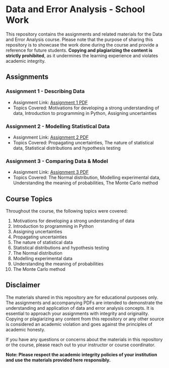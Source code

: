 # Data and Error Analysis - School Work

This repository contains the assignments and related materials for the Data and Error Analysis course. Please note that the purpose of sharing this repository is to showcase the work done during the course and provide a reference for future students. **Copying and plagiarizing the content is strictly prohibited**, as it undermines the learning experience and violates academic integrity.

## Assignments

### Assignment 1 - Describing Data
- Assignment Link: [Assignment 1 PDF](https://github.com/CB-git-bit/Data-Error-Analysis/blob/main/P252-A1-CBisol.pdf)
- Topics Covered: Motivations for developing a strong understanding of data, Introduction to programming in Python, Assigning uncertainties

### Assignment 2 - Modelling Statistical Data
- Assignment Link: [Assignment 2 PDF](https://github.com/CB-git-bit/Data-Error-Analysis/blob/main/P252-A2-CBisol.pdf)
- Topics Covered: Propagating uncertainties, The nature of statistical data, Statistical distributions and hypothesis testing

### Assignment 3 - Comparing Data & Model
- Assignment Link: [Assignment 3 PDF](https://github.com/CB-git-bit/Data-Error-Analysis/blob/main/P252-A3-CBisol.pdf)
- Topics Covered: The Normal distribution, Modelling experimental data, Understanding the meaning of probabilities, The Monte Carlo method

## Course Topics

Throughout the course, the following topics were covered:

1. Motivations for developing a strong understanding of data
2. Introduction to programming in Python
3. Assigning uncertainties
4. Propagating uncertainties
5. The nature of statistical data
6. Statistical distributions and hypothesis testing
7. The Normal distribution
8. Modelling experimental data
9. Understanding the meaning of probabilities
10. The Monte Carlo method

## Disclaimer

The materials shared in this repository are for educational purposes only. The assignments and accompanying PDFs are intended to demonstrate the understanding and application of data and error analysis concepts. It is essential to approach your assignments with integrity and originality. Copying or plagiarizing any content from this repository or any other source is considered an academic violation and goes against the principles of academic honesty.

If you have any questions or concerns about the materials in this repository or the course, please reach out to your instructor or course coordinator.

**Note: Please respect the academic integrity policies of your institution and use the materials provided here responsibly.**

